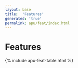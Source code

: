 ```yaml
---
layout: base
title:  'Features'
generated: 'true'
permalink: apu/feat/index.html
---
```


# Features

{% include apu-feat-table.html %}
